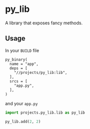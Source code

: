 # py_lib

A library that exposes fancy methods.

## Usage

In your `BUILD` file

```
py_binary(
  name = "app",
  deps = [
    "//projects/py_lib:lib",
  ],
  srcs = [
    "app.py",
  ],
)
```

and your `app.py`

```python
import projects.py_lib.lib as py_lib

py_lib.add(2, 2)
```
